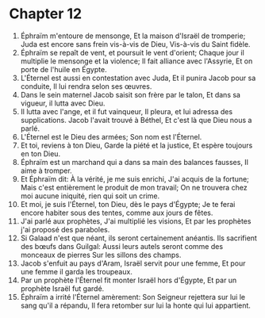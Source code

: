# Chapter 12

1. Éphraïm m'entoure de mensonge, Et la maison d'Israël de tromperie; Juda est encore sans frein vis-à-vis de Dieu, Vis-à-vis du Saint fidèle.
2. Éphraïm se repaît de vent, et poursuit le vent d'orient; Chaque jour il multiplie le mensonge et la violence; Il fait alliance avec l'Assyrie, Et on porte de l'huile en Égypte.
3. L'Éternel est aussi en contestation avec Juda, Et il punira Jacob pour sa conduite, Il lui rendra selon ses œuvres.
4. Dans le sein maternel Jacob saisit son frère par le talon, Et dans sa vigueur, il lutta avec Dieu.
5. Il lutta avec l'ange, et il fut vainqueur, Il pleura, et lui adressa des supplications. Jacob l'avait trouvé à Béthel, Et c'est là que Dieu nous a parlé.
6. L'Éternel est le Dieu des armées; Son nom est l'Éternel.
7. Et toi, reviens à ton Dieu, Garde la piété et la justice, Et espère toujours en ton Dieu.
8. Éphraïm est un marchand qui a dans sa main des balances fausses, Il aime à tromper.
9. Et Éphraïm dit: À la vérité, je me suis enrichi, J'ai acquis de la fortune; Mais c'est entièrement le produit de mon travail; On ne trouvera chez moi aucune iniquité, rien qui soit un crime.
10. Et moi, je suis l'Éternel, ton Dieu, dès le pays d'Égypte; Je te ferai encore habiter sous des tentes, comme aux jours de fêtes.
11. J'ai parlé aux prophètes, J'ai multiplié les visions, Et par les prophètes j'ai proposé des paraboles.
12. Si Galaad n'est que néant, ils seront certainement anéantis. Ils sacrifient des bœufs dans Guilgal: Aussi leurs autels seront comme des monceaux de pierres Sur les sillons des champs.
13. Jacob s'enfuit au pays d'Aram, Israël servit pour une femme, Et pour une femme il garda les troupeaux.
14. Par un prophète l'Éternel fit monter Israël hors d'Égypte, Et par un prophète Israël fut gardé.
15. Éphraïm a irrité l'Éternel amèrement: Son Seigneur rejettera sur lui le sang qu'il a répandu, Il fera retomber sur lui la honte qui lui appartient.

